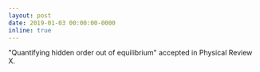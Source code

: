 ```yaml
---
layout: post
date: 2019-01-03 00:00:00-0000
inline: true
---
```


"Quantifying hidden order out of equilibrium" accepted in Physical Review X.

